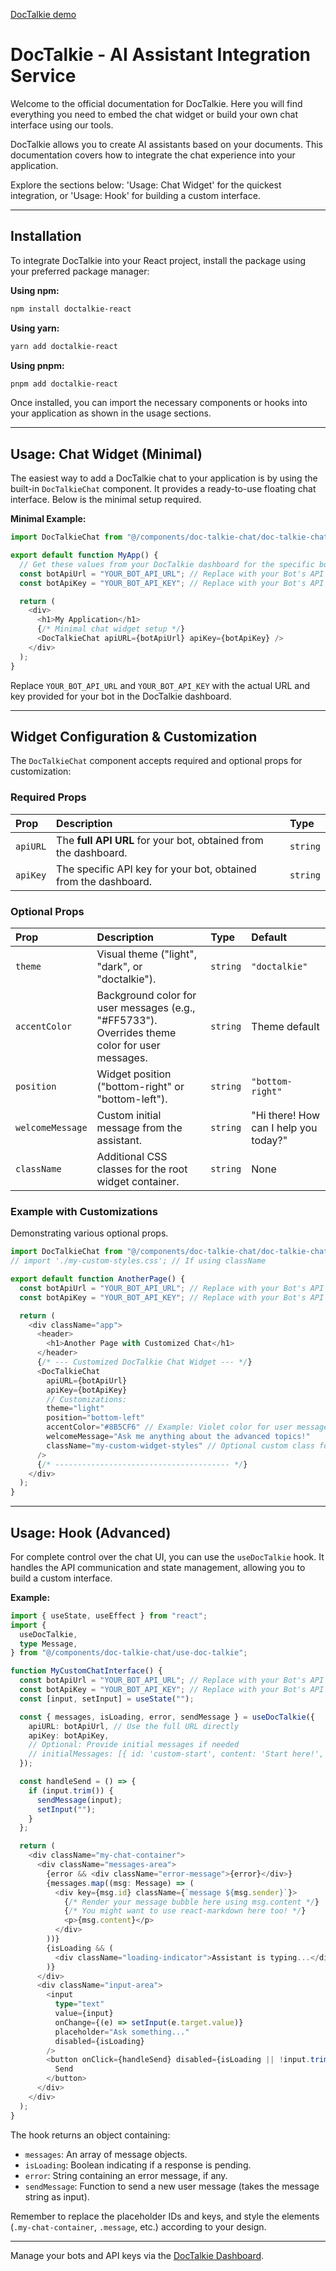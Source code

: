 [DocTalkie demo](https://youtu.be/GKDjU4W4Zek)

# DocTalkie - AI Assistant Integration Service

Welcome to the official documentation for DocTalkie. Here you will find everything you need to embed the chat widget or build your own chat interface using our tools.

DocTalkie allows you to create AI assistants based on your documents. This documentation covers how to integrate the chat experience into your application.

Explore the sections below: 'Usage: Chat Widget' for the quickest integration, or 'Usage: Hook' for building a custom interface.

---

## Installation

To integrate DocTalkie into your React project, install the package using your preferred package manager:

**Using npm:**

```bash
npm install doctalkie-react
```

**Using yarn:**

```bash
yarn add doctalkie-react
```

**Using pnpm:**

```bash
pnpm add doctalkie-react
```

Once installed, you can import the necessary components or hooks into your application as shown in the usage sections.

---

## Usage: Chat Widget (Minimal)

The easiest way to add a DocTalkie chat to your application is by using the built-in `DocTalkieChat` component. It provides a ready-to-use floating chat interface. Below is the minimal setup required.

**Minimal Example:**

```typescript
import DocTalkieChat from "@/components/doc-talkie-chat/doc-talkie-chat";

export default function MyApp() {
  // Get these values from your DocTalkie dashboard for the specific bot
  const botApiUrl = "YOUR_BOT_API_URL"; // Replace with your Bot's API URL
  const botApiKey = "YOUR_BOT_API_KEY"; // Replace with your Bot's API Key

  return (
    <div>
      <h1>My Application</h1>
      {/* Minimal chat widget setup */}
      <DocTalkieChat apiURL={botApiUrl} apiKey={botApiKey} />
    </div>
  );
}
```

Replace `YOUR_BOT_API_URL` and `YOUR_BOT_API_KEY` with the actual URL and key provided for your bot in the DocTalkie dashboard.

---

## Widget Configuration & Customization

The `DocTalkieChat` component accepts required and optional props for customization:

### Required Props

| Prop     | Description                                                     | Type     |
| :------- | :-------------------------------------------------------------- | :------- |
| `apiURL` | The **full API URL** for your bot, obtained from the dashboard. | `string` |
| `apiKey` | The specific API key for your bot, obtained from the dashboard. | `string` |

### Optional Props

| Prop             | Description                                                                                    | Type     | Default                               |
| :--------------- | :--------------------------------------------------------------------------------------------- | :------- | :------------------------------------ |
| `theme`          | Visual theme ("light", "dark", or "doctalkie").                                                | `string` | `"doctalkie"`                         |
| `accentColor`    | Background color for user messages (e.g., "#FF5733"). Overrides theme color for user messages. | `string` | Theme default                         |
| `position`       | Widget position ("bottom-right" or "bottom-left").                                             | `string` | `"bottom-right"`                      |
| `welcomeMessage` | Custom initial message from the assistant.                                                     | `string` | "Hi there! How can I help you today?" |
| `className`      | Additional CSS classes for the root widget container.                                          | `string` | None                                  |

### Example with Customizations

Demonstrating various optional props.

```typescript
import DocTalkieChat from "@/components/doc-talkie-chat/doc-talkie-chat";
// import './my-custom-styles.css'; // If using className

export default function AnotherPage() {
  const botApiUrl = "YOUR_BOT_API_URL"; // Replace with your Bot's API URL
  const botApiKey = "YOUR_BOT_API_KEY"; // Replace with your Bot's API Key

  return (
    <div className="app">
      <header>
        <h1>Another Page with Customized Chat</h1>
      </header>
      {/* --- Customized DocTalkie Chat Widget --- */}
      <DocTalkieChat
        apiURL={botApiUrl}
        apiKey={botApiKey}
        // Customizations:
        theme="light"
        position="bottom-left"
        accentColor="#8B5CF6" // Example: Violet color for user messages
        welcomeMessage="Ask me anything about the advanced topics!"
        className="my-custom-widget-styles" // Optional custom class for further styling
      />
      {/* --------------------------------------- */}
    </div>
  );
}
```

---

## Usage: Hook (Advanced)

For complete control over the chat UI, you can use the `useDocTalkie` hook. It handles the API communication and state management, allowing you to build a custom interface.

**Example:**

```typescript
import { useState, useEffect } from "react";
import {
  useDocTalkie,
  type Message,
} from "@/components/doc-talkie-chat/use-doc-talkie";

function MyCustomChatInterface() {
  const botApiUrl = "YOUR_BOT_API_URL"; // Replace with your Bot's API URL
  const botApiKey = "YOUR_BOT_API_KEY"; // Replace with your Bot's API Key
  const [input, setInput] = useState("");

  const { messages, isLoading, error, sendMessage } = useDocTalkie({
    apiURL: botApiUrl, // Use the full URL directly
    apiKey: botApiKey,
    // Optional: Provide initial messages if needed
    // initialMessages: [{ id: 'custom-start', content: 'Start here!', sender: 'system' }]
  });

  const handleSend = () => {
    if (input.trim()) {
      sendMessage(input);
      setInput("");
    }
  };

  return (
    <div className="my-chat-container">
      <div className="messages-area">
        {error && <div className="error-message">{error}</div>}
        {messages.map((msg: Message) => (
          <div key={msg.id} className={`message ${msg.sender}`}>
            {/* Render your message bubble here using msg.content */}
            {/* You might want to use react-markdown here too! */}
            <p>{msg.content}</p>
          </div>
        ))}
        {isLoading && (
          <div className="loading-indicator">Assistant is typing...</div>
        )}
      </div>
      <div className="input-area">
        <input
          type="text"
          value={input}
          onChange={(e) => setInput(e.target.value)}
          placeholder="Ask something..."
          disabled={isLoading}
        />
        <button onClick={handleSend} disabled={isLoading || !input.trim()}>
          Send
        </button>
      </div>
    </div>
  );
}
```

The hook returns an object containing:

- `messages`: An array of message objects.
- `isLoading`: Boolean indicating if a response is pending.
- `error`: String containing an error message, if any.
- `sendMessage`: Function to send a new user message (takes the message string as input).

Remember to replace the placeholder IDs and keys, and style the elements (`.my-chat-container`, `.message`, etc.) according to your design.

---

Manage your bots and API keys via the [DocTalkie Dashboard](/dashboard).

